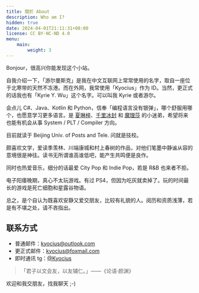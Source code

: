 ```yaml
---
title: 關於 About
description: Who am I?
hidden: true
date: 2024-04-01T21:11:31+08:00
license: CC BY-NC-ND 4.0
menu:
    main: 
        weight: 3
---
```

Bonjour，很高兴你能发现这个小站。

自我介绍一下，「游尔曼斯克」是我在中文互联网上常常使用的名字，取自一座位于北寒带的天然不冻港。而在外网，我常使用「Kyocius」作为 ID。当然，更正式的话我也有「Kyrie Y. Wu」这个名字。可以叫我 Kyrie 或者游尔。

会点儿 C#、Java、Kotlin 和 Python，信奉「编程语言没有银弹」，哪个舒服用哪个，也愿意学习更多语言。是 [夏琳梓](https://rynco.me/about/)、[千里冰封](https://github.com/ice1000) 和 [魔理莎](https://github.com/MarisaKirisame) 的小迷弟，希望将来也能有机会从事 System / PLT / Compiler 方向。

目前就读于 Beijing Univ. of Posts and Tele. 问就是技校。

颇喜欢文学，爱读季羡林、川端康城和村上春树的作品，对他们笔墨中静谧从容的意境很是神往。读书无所谓谁高谁低吧，能产生共鸣便是良作。

同时也热爱音乐，细分的话最爱 City Pop 和 Indie Pop，若是 R&B 也来者不拒。

电子阳痿晚期，真心不太玩游戏。有过 PS4，但因为吃灰就卖掉了。玩的时间最长的游戏是死亡细胞和星露谷物语。

总之，是个自认为既喜欢安静又爱交朋友，比较有礼貌的人。阅历和资质浅薄，若是有不堪之处，请不吝指出。

## 联系方式

- 普通邮件：[kyocius@outlook.com](mailto:kyocius@outlook.com)
- 更正式邮件：[kyocius@foxmail.com](mailto:kyocius@foxmail.com)
- 即时通讯 tg：[@Kyocius](https://t.me/Kyocius)

> 「君子以文会友，以友辅仁。」——《论语·颜渊》

欢迎和我交朋友，找我聊天 ;-)
